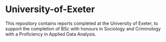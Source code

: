 # University-of-Exeter
This repository contains reports completed at the University of Exeter, to support the completion of BSc with  honours in Sociology and Criminology with a Proficiency in Applied Data Analysis.
